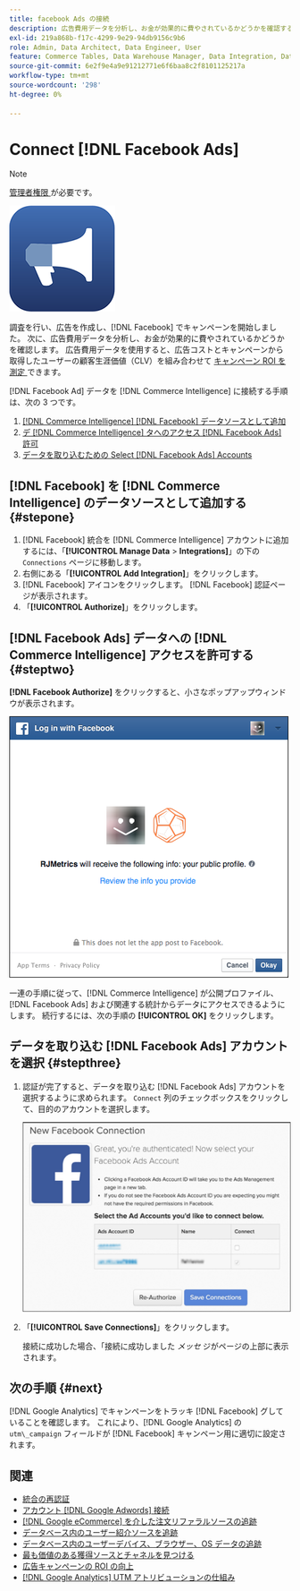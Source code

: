 ```yaml
---
title: facebook Ads の接続
description: 広告費用データを分析し、お金が効果的に費やされているかどうかを確認する方法を説明します。
exl-id: 219a868b-f17c-4299-9e29-94db9156c9b6
role: Admin, Data Architect, Data Engineer, User
feature: Commerce Tables, Data Warehouse Manager, Data Integration, Data Import/Export
source-git-commit: 6e2f9e4a9e91212771e6f6baa8c2f8101125217a
workflow-type: tm+mt
source-wordcount: '298'
ht-degree: 0%

---
```


# Connect [!DNL Facebook Ads]

>[!NOTE]
>
>[ 管理者権限 ](../../../administrator/user-management/user-management.md) が必要です。

![](../../../assets/facebook-ads-logo.png)

調査を行い、広告を作成し、[!DNL Facebook] でキャンペーンを開始しました。 次に、広告費用データを分析し、お金が効果的に費やされているかどうかを確認します。 広告費用データを使用すると、広告コストとキャンペーンから取得したユーザーの顧客生涯価値（CLV）を組み合わせて [ キャンペーン ROI を測定 ](../../../data-analyst/analysis/roi-ad-camp.md) できます。

[!DNL Facebook Ad] データを [!DNL Commerce Intelligence] に接続する手順は、次の 3 つです。

1. [ [!DNL Commerce Intelligence] [!DNL Facebook]  データソースとして追加](#stepone)
1. [デ  [!DNL Commerce Intelligence]  タへのアクセス  [!DNL Facebook Ads]  許可](#steptwo)
1. [データを取り込むための Select [!DNL Facebook Ads] Accounts](#stepthree)

## [!DNL Facebook] を [!DNL Commerce Intelligence] のデータソースとして追加する {#stepone}

1. [!DNL Facebook] 統合を [!DNL Commerce Intelligence] アカウントに追加するには、「**[!UICONTROL Manage Data** > **Integrations]**」の下の `Connections` ページに移動します。
1. 右側にある「**[!UICONTROL Add Integration]**」をクリックします。
1. [!DNL Facebook] アイコンをクリックします。 [!DNL Facebook] 認証ページが表示されます。
1. 「**[!UICONTROL Authorize]**」をクリックします。

## [!DNL Facebook Ads] データへの [!DNL Commerce Intelligence] アクセスを許可する {#steptwo}

**[!DNL Facebook Authorize]** をクリックすると、小さなポップアップウィンドウが表示されます。

![](../../../assets/Facebook_Access_Popup.png)

一連の手順に従って、[!DNL Commerce Intelligence] が公開プロファイル、[!DNL Facebook Ads] および関連する統計からデータにアクセスできるようにします。 続行するには、次の手順の **[!UICONTROL OK]** をクリックします。

## データを取り込む [!DNL Facebook Ads] アカウントを選択 {#stepthree}

1. 認証が完了すると、データを取り込む [!DNL Facebook Ads] アカウントを選択するように求められます。 `Connect` 列のチェックボックスをクリックして、目的のアカウントを選択します。

   ![](../../../assets/Facebook_Ad_Accounts.png)

1. 「**[!UICONTROL Save Connections]**」をクリックします。

   接続に成功した場合、「接続に成功しました *メッセ* ジがページの上部に表示されます。

## 次の手順 {#next}

[!DNL Google Analytics] でキャンペーンをトラッキ [!DNL Facebook] グしていることを確認します。 これにより、[!DNL Google Analytics] の `utm\_campaign` フィールドが [!DNL Facebook] キャンペーン用に適切に設定されます。

## 関連

* [ 統合の再認証 ](https://experienceleague.adobe.com/docs/commerce-knowledge-base/kb/how-to/mbi-reauthenticating-integrations.html)
* [アカウント  [!DNL Google Adwords]  接続](../integrations/google-ecommerce.md)
* [ [!DNL Google eCommerce] を介した注文リファラルソースの追跡](../integrations/google-ecommerce.md)
* [データベース内のユーザー紹介ソースを追跡](../../analysis/google-track-user-acq.md)
* [データベース内のユーザーデバイス、ブラウザー、OS データの追跡](../../analysis/track-usr-dev-browser.md)
* [最も価値のある獲得ソースとチャネルを見つける](../../analysis/most-value-source-channel.md)
* [広告キャンペーンの ROI の向上](../../analysis/roi-ad-camp.md)
* [ [!DNL Google Analytics] UTM アトリビューションの仕組み](../../analysis/utm-attributes.md)
